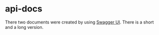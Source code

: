 # api-docs
There two documents were created by using [Swagger UI](https://swagger.io/tools/swagger-ui/). There is a short and a long version.
